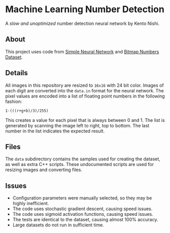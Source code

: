 # Machine Learning Number Detection

A *slow and unoptimized* number detection neural network by Kento Nishi.

## About
This project uses code from [Simple Neural Network](https://github.com/KentoNishi/Simple-Neural-Network) and [Bitmap Numbers Dataset](https://github.com/KentoNishi/Bitmap-Numbers-Dataset).

## Details
All images in this repository are resized to ``16x16`` with 24 bit color.
Images of each digit are converted into the ``data.in`` format for the neural network. The pixel values are encoded into a list of floating point numbers in the following fashion:
```
1-(((r+g+b)/3)/255)
```
This creates a value for each pixel that is always between 0 and 1.
The list is generated by scanning the image left to right, top to bottom.
The last number in the list indicates the expected result.

## Files
The ``data`` subdirectory contains the samples used for creating the dataset, as well as extra C++ scripts. These undocumented scripts are used for resizing images and converting files.

## Issues
* Configuration parameters were manually selected, so they may be highly inefficient.
* The code uses stochastic gradient descent, causing speed issues.
* The code uses sigmoid activation functions, causing speed issues.
* The tests are identical to the dataset, causing almost 100% accuracy.
* Large datasets do not run in sufficient time.